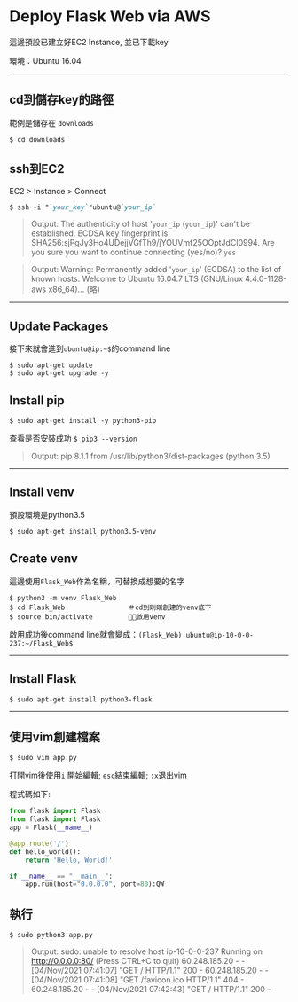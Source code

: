 # Deploy Flask Web via AWS
這邊預設已建立好EC2 Instance, 並已下載key

環境：Ubuntu 16.04

---

## cd到儲存key的路徑
範例是儲存在 `downloads`
```
$ cd downloads
```
## ssh到EC2
EC2 > Instance > Connect 
```markdown
$ ssh -i "`your_key`"ubuntu@`your_ip`
```
>Output:
The authenticity of host '`your_ip` (`your_ip`)' can't be established.
ECDSA key fingerprint is SHA256:sjPgJy3Ho4UDejjVGfTh9/jYOUVmf25OOptJdCI0994.
Are you sure you want to continue connecting (yes/no)? 
  `yes`

>Output: Warning: Permanently added '`your_ip`' (ECDSA) to the list of known hosts.
Welcome to Ubuntu 16.04.7 LTS (GNU/Linux 4.4.0-1128-aws x86_64)... (略)
---
## Update Packages
接下來就會進到`ubuntu@ip:~$`的command line
```
$ sudo apt-get update
$ sudo apt-get upgrade -y
```
## Install pip
```
$ sudo apt-get install -y python3-pip
```
查看是否安裝成功 `$ pip3 --version` 
>Output:
pip 8.1.1 from /usr/lib/python3/dist-packages (python 3.5)
---
## Install venv
預設環境是python3.5
```
$ sudo apt-get install python3.5-venv
```
## Create venv 
這邊使用`Flask_Web`作為名稱，可替換成想要的名字
```
$ python3 -m venv Flask_Web
$ cd Flask_Web                ＃cd到剛剛創建的venv底下
$ source bin/activate         ＃啟用venv
```
啟用成功後command line就會變成：`(Flask_Web) ubuntu@ip-10-0-0-237:~/Flask_Web$ `

---
## Install Flask
```
$ sudo apt-get install python3-flask
```
---
## 使用vim創建檔案
```
$ sudo vim app.py
```
打開vim後使用`i` 開始編輯; `esc`結束編輯; `:x`退出vim

程式碼如下:
```Python
from flask import Flask
from flask import Flask
app = Flask(__name__)

@app.route('/')
def hello_world():
    return 'Hello, World!'

if __name__ == "__main__":
    app.run(host="0.0.0.0", port=80):QW
```
## 執行
```
$ sudo python3 app.py
```
>Output: sudo: unable to resolve host ip-10-0-0-237
Running on http://0.0.0.0:80/ (Press CTRL+C to quit)
60.248.185.20 - - [04/Nov/2021 07:41:07] "GET / HTTP/1.1" 200 -
60.248.185.20 - - [04/Nov/2021 07:41:08] "GET /favicon.ico HTTP/1.1" 404 -
60.248.185.20 - - [04/Nov/2021 07:42:43] "GET / HTTP/1.1" 200 -
